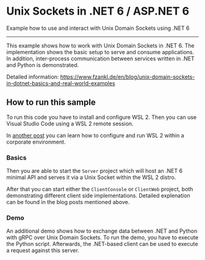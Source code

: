 # Unix Sockets in .NET 6 / ASP.NET 6

Example how to use and interact with Unix Domain Sockets using .NET 6

-----------------------------------

This example shows how to work with Unix Domain Sockets in .NET 6. The implementation shows the basic setup to serve and consume applications. In addition, inter-process communication between services written in .NET and Python is demonstrated.

Detailed information: https://www.fzankl.de/en/blog/unix-domain-sockets-in-dotnet-basics-and-real-world-examples

## How to run this sample

To run this code you have to install and configure WSL 2. Then you can use Visual Studio Code using a WSL 2 remote session.

In [another post](https://www.fzankl.de/en/blog/using-wsl2-in-enterprises) you can learn how to configure and run WSL 2 within a corporate environment.

### Basics

Then you are able to start the `Server` project which will host an .NET 6 minimal API and serves it via a Unix Socket within the WSL 2 distro.

After that you can start either the `ClientConsole` or `ClientWeb` project, both demonstrating different client side implementations. Detailed explenation can be found in the blog posts mentioned above.

### Demo

An additional demo shows how to exchange data between .NET and Python with gRPC over Unix Domain Sockets. To run the demo, you have to execute the Python script. Afterwards, the .NET-based client can be used to execute a request against this server.
